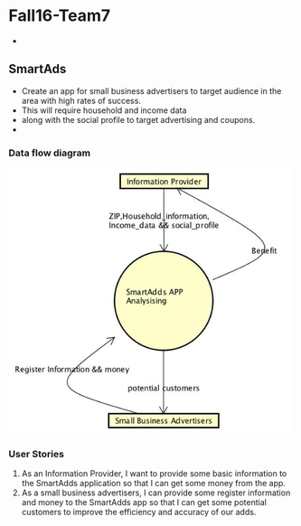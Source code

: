# Fall16-Team7
+
## SmartAds
+ Create an app for small business advertisers to target audience in the area with high rates of success. 
+ This will require household and income data 
+ along with the social profile to target advertising and coupons.
+
### Data flow diagram
![SmartAdds](https://github.com/HenryWan19/Fall16-Team7/blob/master/SmartAdds/images/SmartAdds_DFD_level0.jpg?raw=true)

### User Stories
1. As an Information Provider, 
   I want to provide some basic information to the SmartAdds application 
   so that I can get some money from the app.
2. As a small business advertisers, 
   I can provide some register information and money to the SmartAdds app 
   so that I can get some potential customers to improve the efficiency and accuracy of our adds.

